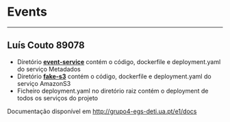 # Events
---
Luís Couto 89078
---
- Diretório [**event-service**](event-service) contém o código, dockerfile e deployment.yaml do serviço Metadados <br>
- Diretório [**fake-s3**](fake-s3) contém o código, dockerfile e deployment.yaml do serviço AmazonS3 <br>
- Ficheiro deployment.yaml no diretório raiz contém o deployment de todos os serviços do projeto

<p></p>

Documentação disponível em http://grupo4-egs-deti.ua.pt/e1/docs
